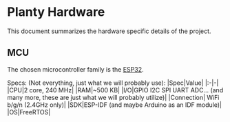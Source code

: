 # Planty Hardware

This document summarizes the hardware specific details of the project.

## MCU
The chosen microcontroller family is the [ESP32](https://www.espressif.com/en/products/socs/esp32).

Specs: (Not everything, just what we will probably use):
|Spec|Value|
|:-|-|
|CPU|2 core, 240 MHz|
|RAM|~500 KB|
|I/O|GPIO I2C SPI UART ADC... (and many more, these are just what we will probably utilize)|
|Connection| WiFi b/g/n (2.4GHz only)|
|SDK|ESP-IDF (and maybe Arduino as an IDF module)|
|OS|FreeRTOS|